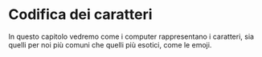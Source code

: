 # Codifica dei caratteri
In questo capitolo vedremo come i computer rappresentano i caratteri, sia quelli per noi più comuni che quelli più esotici, come le emoji.